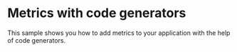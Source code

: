 # Metrics with code generators

This sample shows you how to add metrics to your application with the help of code generators.
